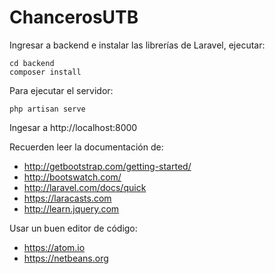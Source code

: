 ChancerosUTB
============

Ingresar a backend e instalar las librerías de Laravel, ejecutar:

    cd backend
    composer install

Para ejecutar el servidor:

    php artisan serve

Ingesar a http://localhost:8000

Recuerden leer la documentación de:

* http://getbootstrap.com/getting-started/
* http://bootswatch.com/
* http://laravel.com/docs/quick
* https://laracasts.com
* http://learn.jquery.com

Usar un buen editor de código:

* https://atom.io
* https://netbeans.org

